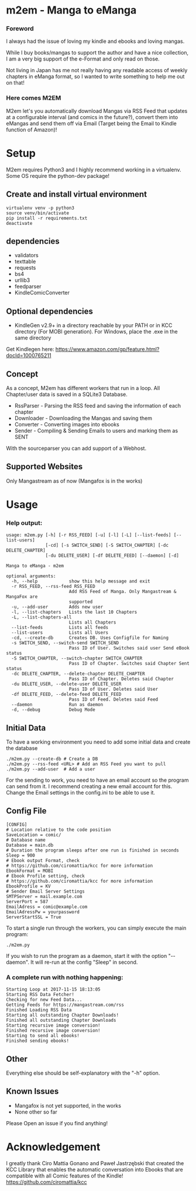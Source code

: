 # m2em - Manga to eManga

### Foreword
I always had the issue of loving my kindle and ebooks and loving mangas. 

While I buy books/mangas to support the author and have a nice collection, I am a very big support of the e-Format and only read on those.

Not living in Japan has me not really having any readable access of weekly chapters in eManga format, so I wanted to write something to help me out on that!

### Here comes M2EM

M2em let's you automatically download Mangas via RSS Feed that updates at a configurable interval (and comics in the future?), convert them into eMangas and send them off via Email (Target being the Email to Kindle function of Amazon)!

# Setup

M2em requires Python3 and I highly recommend working in a virtualenv. Some OS require the python-dev package!

## Create and install virtual environment
```x-sh
virtualenv venv -p python3
source venv/bin/activate
pip install -r requirements.txt
deactivate
```

## dependencies
* validators
* texttable
* requests
* bs4
* urllib3
* feedparser
* KindleComicConverter


## Optional dependencies
* KindleGen v2.9+ in a directory reachable by your PATH or in KCC directory (For MOBI generation). For Windows, place the .exe in the same directory

Get Kindlegen here: https://www.amazon.com/gp/feature.html?docId=1000765211

## Concept
As a concept, M2em has different workers that run in a loop. All Chapter/user data is saved in a SQLite3 Database.
* RssParser - Parsing the RSS feed and saving the information of each chapter
* Downloader - Downloading the Mangas and saving them
* Converter - Converting images into ebooks
* Sender - Compiling & Sending Emails to users and marking them as SENT

With the sourceparser you can add support of a Webhost.

## Supported Websites
Only Mangastream as of now (Mangafox is in the works)

# Usage

### Help output:
```
usage: m2em.py [-h] [-r RSS_FEED] [-u] [-l] [-L] [--list-feeds] [--list-users]
               [-cd] [-s SWITCH_SEND] [-S SWITCH_CHAPTER] [-dc DELETE_CHAPTER]
               [-du DELETE_USER] [-df DELETE_FEED] [--daemon] [-d]

Manga to eManga - m2em

optional arguments:
  -h, --help            show this help message and exit
  -r RSS_FEED, --rss-feed RSS_FEED
                        Add RSS Feed of Manga. Only Mangastream & MangaFox are
                        supported
  -u, --add-user        Adds new user
  -l, --list-chapters   Lists the last 10 Chapters
  -L, --list-chapters-all
                        Lists all Chapters
  --list-feeds          Lists all feeds
  --list-users          Lists all Users
  -cd, --create-db      Creates DB. Uses Configfile for Naming
  -s SWITCH_SEND, --switch-send SWITCH_SEND
                        Pass ID of User. Switches said user Send eBook status
  -S SWITCH_CHAPTER, --switch-chapter SWITCH_CHAPTER
                        Pass ID of Chapter. Switches said Chapter Sent status
  -dc DELETE_CHAPTER, --delete-chapter DELETE_CHAPTER
                        Pass ID of Chapter. Deletes said Chapter
  -du DELETE_USER, --delete-user DELETE_USER
                        Pass ID of User. Deletes said User
  -df DELETE_FEED, --delete-feed DELETE_FEED
                        Pass ID of Feed. Deletes said Feed
  --daemon              Run as daemon
  -d, --debug           Debug Mode
```

## Initial Data
To have a working environment you need to add some initial data and create the database
```x-sh
./m2em.py --create-db # Create a DB
./m2em.py --rss-feed <URL> # Add an RSS Feed you want to pull
./m2em.py --add-user  # Add a user

```

For the sending to work, you need to have an email account so the program can send from it. I recommend creating a new email account for this. Change the Email settings in the config.ini to be able to use it.

## Config File
```
[CONFIG]
# Location relative to the code position
SaveLocation = comic/
# Database name
Database = main.db
# Duration the program sleeps after one run is finished in seconds
Sleep = 900
# Ebook output Format, check
# https://github.com/ciromattia/kcc for more information
EbookFormat = MOBI
# Ebook Profile setting, check 
# https://github.com/ciromattia/kcc for more information
EbookProfile = KV
# Sender Email Server Settings
SMTPServer = mail.example.com
ServerPort = 587
EmailAdress = comic@example.com
EmailAdressPw = yourpassword
ServerStartSSL = True
```



To start a single run through the workers, you can simply execute the main program:
```
./m2em.py
```

If you wish to run the program as a daemon, start it with the option "--daemon". It will re-run at the config "Sleep" in second.


### A complete run with nothing happening:
```
Starting Loop at 2017-11-15 18:13:05
Starting RSS Data Fetcher!
Checking for new Feed Data...
Getting Feeds for https://mangastream.com/rss
Finished Loading RSS Data
Starting all outstanding Chapter Downloads!
Finished all outstanding Chapter Downloads
Starting recursive image conversion!
Finished recursive image conversion!
Starting to send all ebooks!
Finished sending ebooks!
```

## Other
Everything else should be self-explanatory with the "-h" option.

## Known Issues
* Mangafox is not yet supported, in the works
* None other so far

Please Open an issue if you find anything!

# Acknowledgement
I greatly thank Ciro Mattia Gonano and Paweł Jastrzębski that created the KCC Library that enables the automatic conversation into Ebooks that are compatible with all Comic features of the Kindle!
https://github.com/ciromattia/kcc